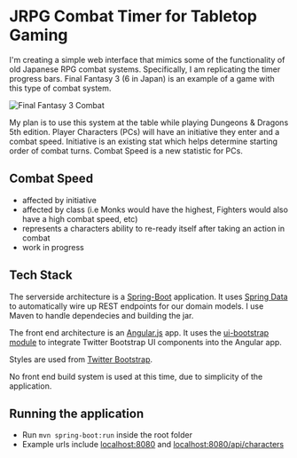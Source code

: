 JRPG Combat Timer for Tabletop Gaming
=====================================

I'm creating a simple web interface that mimics some of the functionality of old Japanese RPG combat systems. Specifically, I am replicating
the timer progress bars. Final Fantasy 3 (6 in Japan) is an example of a game with this type of combat system.

![Final Fantasy 3 Combat](https://upload.wikimedia.org/wikipedia/en/d/df/WikibattleFF6.PNG)

My plan is to use this system at the table while playing Dungeons & Dragons 5th edition. Player Characters (PCs) will have an initiative they enter
and a combat speed. Initiative is an existing stat which helps determine starting order of combat turns. Combat Speed is a new statistic for
PCs.

Combat Speed
------------
- affected by initiative
- affected by class (i.e Monks would have the highest, Fighters would also have a high combat speed, etc)
- represents a characters ability to re-ready itself after taking an action in combat
- work in progress

Tech Stack
----------
The serverside architecture is a [Spring-Boot](https://projects.spring.io/spring-boot/) application. It uses [Spring Data](http://projects.spring.io/spring-data/) to automatically wire up REST endpoints for our domain models. I use Maven to handle dependecies and building the jar.

The front end architecture is an [Angular.js](https://angularjs.org/) app. It uses the [ui-bootstrap module](https://angular-ui.github.io/bootstrap) to integrate Twitter Bootstrap UI components into the Angular app.

Styles are used from [Twitter Bootstrap](http://getbootstrap.com/2.3.2/). 

No front end build system is used at this time, due to simplicity of the application.

Running the application
-----------------------
* Run `mvn spring-boot:run` inside the root folder
* Example urls include [localhost:8080](http://localhost:8080) and [localhost:8080/api/characters](http://localhost:8080/api/characters)

